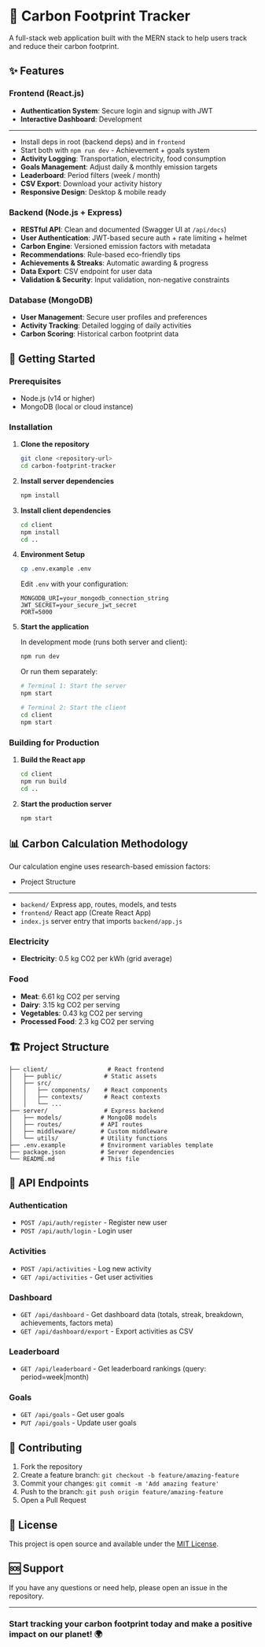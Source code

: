 
# 🌱 Carbon Footprint Tracker

A full-stack web application built with the MERN stack to help users track and reduce their carbon footprint.

## ✨ Features

### Frontend (React.js)

- **Authentication System**: Secure login and signup with JWT
- **Interactive Dashboard**:
Development
------------

- Install deps in root (backend deps) and in `frontend`
- Start both with `npm run dev`
      - Achievement + goals system
- **Activity Logging**: Transportation, electricity, food consumption
- **Goals Management**: Adjust daily & monthly emission targets
- **Leaderboard**: Period filters (week / month)
- **CSV Export**: Download your activity history
- **Responsive Design**: Desktop & mobile ready

### Backend (Node.js + Express)

- **RESTful API**: Clean and documented (Swagger UI at `/api/docs`)
- **User Authentication**: JWT-based secure auth + rate limiting + helmet
- **Carbon Engine**: Versioned emission factors with metadata
- **Recommendations**: Rule-based eco-friendly tips
- **Achievements & Streaks**: Automatic awarding & progress
- **Data Export**: CSV endpoint for user data
- **Validation & Security**: Input validation, non-negative constraints

### Database (MongoDB)

- **User Management**: Secure user profiles and preferences
- **Activity Tracking**: Detailed logging of daily activities
- **Carbon Scoring**: Historical carbon footprint data

## 🚀 Getting Started

### Prerequisites

- Node.js (v14 or higher)
- MongoDB (local or cloud instance)

### Installation

1. **Clone the repository**

   ```bash
   git clone <repository-url>
   cd carbon-footprint-tracker
   ```

2. **Install server dependencies**

   ```bash
   npm install
   ```

3. **Install client dependencies**

   ```bash
   cd client
   npm install
   cd ..
   ```

4. **Environment Setup**

   ```bash
   cp .env.example .env
   ```
   
   Edit `.env` with your configuration:

   ```env
   MONGODB_URI=your_mongodb_connection_string
   JWT_SECRET=your_secure_jwt_secret
   PORT=5000
   ```

5. **Start the application**

   In development mode (runs both server and client):

   ```bash
   npm run dev
   ```

   Or run them separately:

   ```bash
   # Terminal 1: Start the server
   npm start

   # Terminal 2: Start the client
   cd client
   npm start
   ```

### Building for Production

1. **Build the React app**

   ```bash
   cd client
   npm run build
   cd ..
   ```

2. **Start the production server**

   ```bash
   npm start
   ```

## 📊 Carbon Calculation Methodology

Our calculation engine uses research-based emission factors:

- Project Structure
------------------

- `backend/` Express app, routes, models, and tests
- `frontend/` React app (Create React App)
- `index.js` server entry that imports `backend/app.js`
### Electricity

- **Electricity**: 0.5 kg CO2 per kWh (grid average)

### Food

- **Meat**: 6.61 kg CO2 per serving
- **Dairy**: 3.15 kg CO2 per serving
- **Vegetables**: 0.43 kg CO2 per serving
- **Processed Food**: 2.3 kg CO2 per serving

## 🏗️ Project Structure

```text
├── client/                 # React frontend
│   ├── public/            # Static assets
│   ├── src/
│   │   ├── components/    # React components
│   │   ├── contexts/      # React contexts
│   │   └── ...
├── server/                # Express backend
│   ├── models/           # MongoDB models
│   ├── routes/           # API routes
│   ├── middleware/       # Custom middleware
│   └── utils/            # Utility functions
├── .env.example          # Environment variables template
├── package.json          # Server dependencies
└── README.md             # This file
```

## 🔗 API Endpoints

### Authentication

- `POST /api/auth/register` - Register new user
- `POST /api/auth/login` - Login user

### Activities

- `POST /api/activities` - Log new activity
- `GET /api/activities` - Get user activities

### Dashboard

- `GET /api/dashboard` - Get dashboard data (totals, streak, breakdown, achievements, factors meta)
- `GET /api/dashboard/export` - Export activities as CSV

### Leaderboard

- `GET /api/leaderboard` - Get leaderboard rankings (query: period=week|month)

### Goals

- `GET /api/goals` - Get user goals
- `PUT /api/goals` - Update user goals

## 🌟 Contributing

1. Fork the repository
2. Create a feature branch: `git checkout -b feature/amazing-feature`
3. Commit your changes: `git commit -m 'Add amazing feature'`
4. Push to the branch: `git push origin feature/amazing-feature`
5. Open a Pull Request

## 📄 License

This project is open source and available under the [MIT License](LICENSE).

## 🆘 Support

If you have any questions or need help, please open an issue in the repository.

---

### Start tracking your carbon footprint today and make a positive impact on our planet! 🌍
